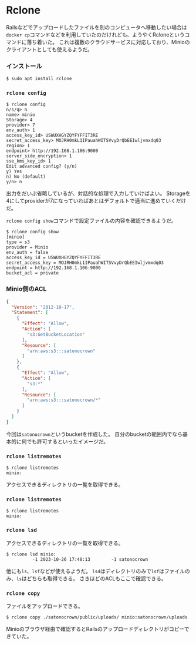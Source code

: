 # Rclone

Railsなどでアップロードしたファイルを別のコンピュータへ移動したい場合は`docker cp`コマンドなどを利用していたのだけれども、ようやくRcloneというコマンドに落ち着いた。
これは複数のクラウドサービスに対応しており、Minioのクライアントとしても使えるようだ。

### インストール

```sh title=""
$ sudo apt install rclone
```

### `rclone config`

```text title=""
$ rclone config
n/s/q> n
name> minio
Storage> 4
provider> 7
env_auth> 1
access_key_id> USWUXHGYZQYFYFFIT3RE
secret_access_key> MOJRH0mkL1IPauahWITSVvyDrQbEEIwljvmxdq03
region> 1
endpoint> http://192.168.1.106:9000
server_side_encryption> 1
sse_kms_key_id> 1
Edit advanced config? (y/n)
y) Yes
n) No (default)
y/n> n
```

出力をだいぶ省略しているが、対話的な処理で入力していけばよい。
Storageを4にしてproviderが7になっていればあとはデフォルトで適当に進めていくだけだ。

`rclone config show`コマンドで設定ファイルの内容を確認できるようだ。

```text title=""
$ rclone config show
[minio]
type = s3
provider = Minio
env_auth = false
access_key_id = USWUXHGYZQYFYFFIT3RE
secret_access_key = MOJRH0mkL1IPauahWITSVvyDrQbEEIwljvmxdq03
endpoint = http://192.168.1.106:9000
bucket_acl = private
```

### Minio側のACL

```json
{
  "Version": "2012-10-17",
  "Statement": [
    {
      "Effect": "Allow",
      "Action": [
        "s3:GetBucketLocation"
      ],
      "Resource": [
        "arn:aws:s3:::satonocrown"
      ]
    },
    {
      "Effect": "Allow",
      "Action": [
        "s3:*"
      ],
      "Resource": [
        "arn:aws:s3:::satonocrown/*"
      ]
    }
  ]
}
```

今回は`satonocrown`というbucketを作成した。
自分のbucketの範囲内でなら基本的に何でも許可するといったイメージだ。

### `rclone listremotes`

```text title=""
$ rclone listremotes
minio:
```

アクセスできるディレクトリの一覧を取得できる。

### `rclone listremotes`

```text title=""
$ rclone listremotes
minio:
```

### `rclone lsd`

アクセスできるディレクトリの一覧を取得できる。

```text title=""
$ rclone lsd minio:
          -1 2023-10-26 17:48:13        -1 satonocrown
```

他にも`ls`、`lsf`などが使えるようだ。
`lsd`はディレクトリのみで`lsf`はファイルのみ、`ls`はどちらも取得できる。
さきほどのACLもここで確認できる。

### `rclone copy`

ファイルをアップロードできる。

```text title=""
$ rclone copy ./satonocrown/public/uploads/ minio:satonocrown/uploads
```

Minioのブラウザ経由で確認するとRailsのアップロードディレクトリがコピーできていた。
